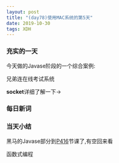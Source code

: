 ```yaml
---  
layout: post  
title: "(day78)使用MAC系统的第5天"   
date: 2019-10-30
tags: XDH    
---  
```


### 充实的一天
今天做的Javase阶段的一个综合案例:

兄弟连在线考试系统

**socket**详细了解一下->

### 每日新词

### 当天小结
黑马的Javase部分到[P416](https://www.bilibili.com/video/av62541169/?p=416)节课了,有空回来看

函数式编程


